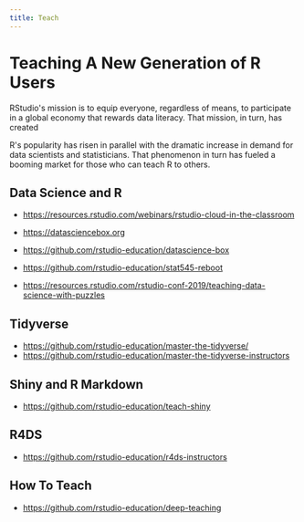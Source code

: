 ```yaml
---
title: Teach
---
```


# Teaching A New Generation of R Users
RStudio's mission is to equip everyone, regardless of means, to participate in a global economy that rewards data literacy. That mission, in turn, has created 

R's popularity has risen in parallel with the dramatic increase in demand for data scientists and statisticians. That phenomenon in turn has fueled a booming market for those who can teach R to others.

## Data Science and R
- https://resources.rstudio.com/webinars/rstudio-cloud-in-the-classroom
- https://datasciencebox.org
- https://github.com/rstudio-education/datascience-box

- https://github.com/rstudio-education/stat545-reboot

- https://resources.rstudio.com/rstudio-conf-2019/teaching-data-science-with-puzzles

## Tidyverse
- https://github.com/rstudio-education/master-the-tidyverse/
- https://github.com/rstudio-education/master-the-tidyverse-instructors

## Shiny and R Markdown
- https://github.com/rstudio-education/teach-shiny

## R4DS
- https://github.com/rstudio-education/r4ds-instructors

## How To Teach
- https://github.com/rstudio-education/deep-teaching
